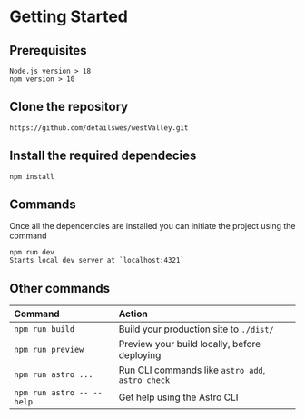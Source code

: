 # Getting Started

## Prerequisites

    Node.js version > 18
    npm version > 10

## Clone the repository

    https://github.com/detailswes/westValley.git

## Install the required dependecies

    npm install

## Commands

Once all the dependencies are installed you can initiate the project using the command

    npm run dev
    Starts local dev server at `localhost:4321`

## Other commands

| Command                   | Action                                           |
| :------------------------ | :----------------------------------------------- |
| `npm run build`           | Build your production site to `./dist/`          |
| `npm run preview`         | Preview your build locally, before deploying     |
| `npm run astro ...`       | Run CLI commands like `astro add`, `astro check` |
| `npm run astro -- --help` | Get help using the Astro CLI                     |

